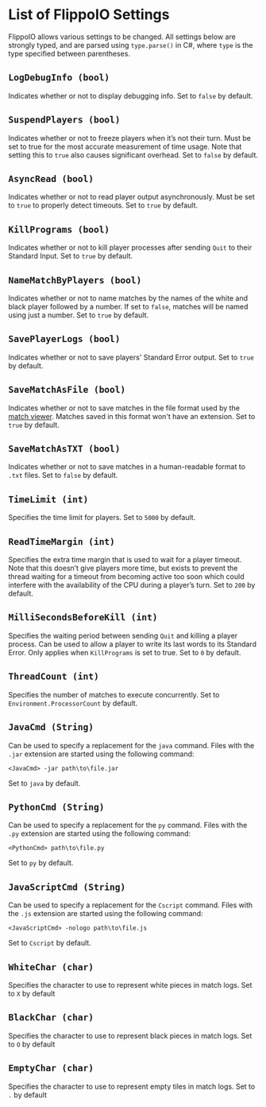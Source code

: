 # List of FlippoIO Settings

FlippoIO allows various settings to be changed. All settings below are strongly typed, and are parsed using `type.parse()` in C#, where `type` is the type specified between parentheses.

## `LogDebugInfo (bool)`

Indicates whether or not to display debugging info. Set to `false` by default.

## `SuspendPlayers (bool)`

Indicates whether or not to freeze players when it’s not their turn. Must be set to true for the most accurate measurement of time usage. Note that setting this to `true` also causes significant overhead. Set to `false` by default.

## `AsyncRead (bool)`

Indicates whether or not to read player output asynchronously. Must be set to `true` to properly detect timeouts. Set to `true` by default.

## `KillPrograms (bool)`

Indicates whether or not to kill player processes after sending `Quit` to their Standard Input. Set to `true` by default.

## `NameMatchByPlayers (bool)`

Indicates whether or not to name matches by the names of the white and black player followed by a number. If set to `false`, matches will be named using just a number. Set to `true` by default.

## `SavePlayerLogs (bool)`

Indicates whether or not to save players' Standard Error output. Set to `true` by default.

## `SaveMatchAsFile (bool)`

Indicates whether or not to save matches in the file format used by the [match viewer](https://github.com/sleephacker/FlippoIO/tree/master/match%20viewer). Matches saved in this format won't have an extension. Set to `true` by default.

## `SaveMatchAsTXT (bool)`

Indicates whether or not to save matches in a human-readable format to `.txt` files. Set to `false` by default.

## `TimeLimit (int)`

Specifies the time limit for players. Set to `5000` by default.

## `ReadTimeMargin (int)`

Specifies the extra time margin that is used to wait for a player timeout. Note that this doesn’t give players more time, but exists to prevent the thread waiting for a timeout from becoming active too soon which could interfere with the availability of the CPU during a player’s turn. Set to `200` by default.

## `MilliSecondsBeforeKill (int)`

Specifies the waiting period between sending `Quit` and killing a player process. Can be used to allow a player to write its last words to its Standard Error. Only applies when `KillPrograms` is set to true. Set to `0` by default.

## `ThreadCount (int)`

Specifies the number of matches to execute concurrently. Set to `Environment.ProcessorCount` by default.

## `JavaCmd (String)`

Can be used to specify a replacement for the `java` command. Files with the `.jar` extension are started using the following command:
```
<JavaCmd> -jar path\to\file.jar
```
Set to `java` by default.

## `PythonCmd (String)`

Can be used to specify a replacement for the `py` command. Files with the `.py` extension are started using the following command:
```
<PythonCmd> path\to\file.py
```
Set to `py` by default.

## `JavaScriptCmd (String)`

Can be used to specify a replacement for the `Cscript` command. Files with the `.js` extension are started using the following command:
```
<JavaScriptCmd> -nologo path\to\file.js
```
Set to `Cscript` by default.

## `WhiteChar (char)`

Specifies the character to use to represent white pieces in match logs. Set to `X` by default

## `BlackChar (char)`

Specifies the character to use to represent black pieces in match logs. Set to `O` by default

## `EmptyChar (char)`

Specifies the character to use to represent empty tiles in match logs. Set to `.` by default
